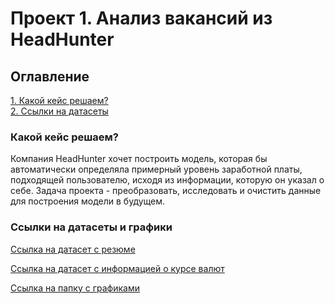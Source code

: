 # Проект 1. Анализ вакансий из HeadHunter

## Оглавление  
[1. Какой кейс решаем?](https://github.com/InnaShaposhnyk/sf_data_science/tree/main/PROJECT-1.%20%D0%90%D0%BD%D0%B0%D0%BB%D0%B8%D0%B7%20%D0%B2%D0%B0%D0%BA%D0%B0%D0%BD%D1%81%D0%B8%D0%B9%20%D0%B8%D0%B7%20HeadHunter/README.md#Какой-кейс-решаем)  
[2. Ссылки на датасеты](https://github.com/InnaShaposhnyk/sf_data_science/tree/main/PROJECT-1.%20%D0%90%D0%BD%D0%B0%D0%BB%D0%B8%D0%B7%20%D0%B2%D0%B0%D0%BA%D0%B0%D0%BD%D1%81%D0%B8%D0%B9%20%D0%B8%D0%B7%20HeadHunter/README.md#Ссылки-на-датасеты-и-графики)   


### Какой кейс решаем?    
Компания HeadHunter хочет построить модель, которая бы автоматически определяла примерный уровень заработной платы, подходящей пользователю, исходя из информации, которую он указал о себе. Задача проекта - преобразовать, исследовать и очистить данные для построения модели в будущем. 

### Ссылки на датасеты и графики
[Ссылка на датасет с резюме](https://drive.google.com/file/d/19dmTnZd06TxbPiol-cYs9zoSraXAxD-1/view?usp=sharing)

[Ссылка на датасет с информацией о курсе валют](https://github.com/InnaShaposhnyk/sf_data_science/blob/main/PROJECT-1.%20%D0%90%D0%BD%D0%B0%D0%BB%D0%B8%D0%B7%20%D0%B2%D0%B0%D0%BA%D0%B0%D0%BD%D1%81%D0%B8%D0%B9%20%D0%B8%D0%B7%20HeadHunter/data/ExchangeRates.csv) 

[Ссылка на папку с графиками]()



